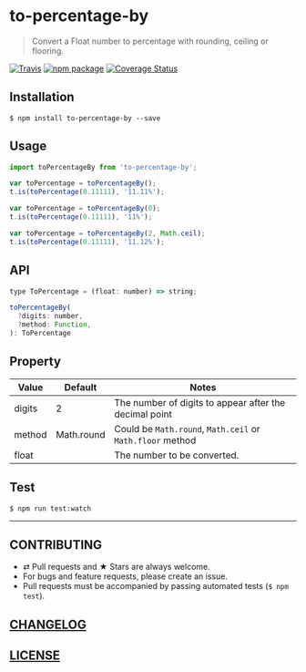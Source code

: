 # to-percentage-by

> Convert a Float number to percentage with rounding, ceiling or flooring.

[![Travis][build-badge]][build] [![npm package][npm-badge]][npm] [![Coverage Status][coveralls-badge]][coveralls]

[build-badge]: https://img.shields.io/travis/evenchange4/to-percentage-by/master.svg?style=flat-square
[build]: https://travis-ci.org/evenchange4/to-percentage-by

[npm-badge]: https://img.shields.io/npm/v/to-percentage-by.svg?style=flat-square
[npm]: https://www.npmjs.org/package/to-percentage-by

[coveralls-badge]: https://img.shields.io/coveralls/evenchange4/to-percentage-by/master.svg?style=flat-square
[coveralls]: https://coveralls.io/github/evenchange4/to-percentage-by

## Installation

```console
$ npm install to-percentage-by --save
```

## Usage

```js
import toPercentageBy from 'to-percentage-by';

var toPercentage = toPercentageBy();
t.is(toPercentage(0.11111), '11.11%');

var toPercentage = toPercentageBy(0);
t.is(toPercentage(0.11111), '11%');

var toPercentage = toPercentageBy(2, Math.ceil);
t.is(toPercentage(0.11111), '11.12%');
```

## API

```js
type ToPercentage = (float: number) => string;

toPercentageBy(
  ?digits: number,
  ?method: Function,
): ToPercentage
```

## Property

| **Value** | **Default**  | **Notes**  |
| ------- | ---------- | ------ |
| digits  | 2          | The number of digits to appear after the decimal point |
| method  | Math.round | Could be `Math.round`, `Math.ceil` or `Math.floor` method |
| float  |  | The number to be converted. |

## Test

```
$ npm run test:watch
```

---

## CONTRIBUTING

* ⇄ Pull requests and ★ Stars are always welcome.
* For bugs and feature requests, please create an issue.
* Pull requests must be accompanied by passing automated tests (`$ npm test`).

## [CHANGELOG](CHANGELOG.md)

## [LICENSE](LICENSE)
